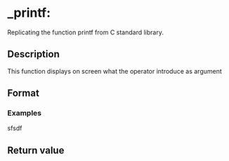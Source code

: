 <h1>_printf:</h1> Replicating the function printf from C standard library.

<h2> Description </h2>
This function displays on screen what the operator introduce as argument

<h2> Format </h2>


<h3> Examples </h3>
sfsdf

<h2> Return value </h2>


